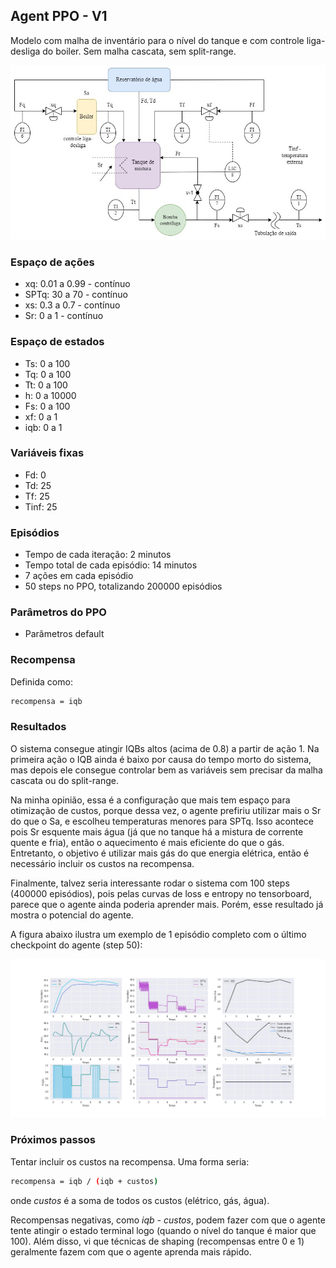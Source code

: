 ## Agent PPO - V1

Modelo com malha de inventário para o nível do tanque e com controle liga-desliga do boiler. Sem malha cascata, sem split-range.

![chuveiro](https://github.com/mpaulazamin/tcc-models-rllib/blob/agent_ppo_v1/imagens/chuveiro_controle_h.jpg)

### Espaço de ações

- xq: 0.01 a 0.99 - contínuo
- SPTq: 30 a 70 - contínuo
- xs: 0.3 a 0.7 - contínuo
- Sr: 0 a 1 - contínuo

### Espaço de estados

- Ts: 0 a 100
- Tq: 0 a 100
- Tt: 0 a 100
- h: 0 a 10000
- Fs: 0 a 100
- xf: 0 a 1
- iqb: 0 a 1

### Variáveis fixas

- Fd: 0
- Td: 25
- Tf: 25
- Tinf: 25

### Episódios

- Tempo de cada iteração: 2 minutos
- Tempo total de cada episódio: 14 minutos
- 7 ações em cada episódio
- 50 steps no PPO, totalizando 200000 episódios

### Parâmetros do PPO

- Parâmetros default

### Recompensa

Definida como:

```bash
recompensa = iqb
```

### Resultados

O sistema consegue atingir IQBs altos (acima de 0.8) a partir de ação 1. Na primeira ação o IQB ainda é baixo por causa do tempo morto do sistema, mas depois ele consegue controlar bem as variáveis sem precisar da malha cascata ou do split-range. 

Na minha opinião, essa é a configuração que mais tem espaço para otimização de custos, porque dessa vez, o agente prefiriu utilizar mais o Sr do que o Sa, e escolheu temperaturas menores para SPTq. Isso acontece pois Sr esquente mais água (já que no tanque há a mistura de corrente quente e fria), então o aquecimento é mais eficiente do que o gás. Entretanto, o objetivo é utilizar mais gás do que energia elétrica, então é necessário incluir os custos na recompensa.

Finalmente, talvez seria interessante rodar o sistema com 100 steps (400000 episódios), pois pelas curvas de loss e entropy no tensorboard, parece que o agente ainda poderia aprender mais. Porém, esse resultado já mostra o potencial do agente.

A figura abaixo ilustra um exemplo de 1 episódio completo com o último checkpoint do agente (step 50):

![image](https://github.com/mpaulazamin/tcc-models-rllib/blob/agent_ppo_v1/imagens/avalia%C3%A7%C3%A3o_agent_ppo_v1.jpg)

### Próximos passos

Tentar incluir os custos na recompensa. Uma forma seria:

```bash
recompensa = iqb / (iqb + custos)
```

onde _custos_ é a soma de todos os custos (elétrico, gás, água). 

Recompensas negativas, como _iqb - custos_, podem fazer com que o agente tente atingir o estado terminal logo (quando o nível do tanque é maior que 100).
Além disso, vi que técnicas de shaping (recompensas entre 0 e 1) geralmente fazem com que o agente aprenda mais rápido.
